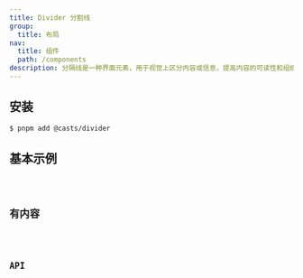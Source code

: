 ```yaml
---
title: Divider 分割线
group:
  title: 布局
nav:
  title: 组件
  path: /components
description: 分隔线是一种界面元素，用于视觉上区分内容或信息，提高内容的可读性和组织性。
---
```


## 安装

```bash
$ pnpm add @casts/divider
```

## 基本示例

<code src="../examples/basic.tsx" />

## 有内容

<code src="../examples/with-content.tsx" />

## API

<API src="@casts/divider"></API>
